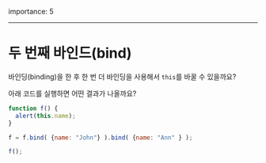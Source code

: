 importance: 5

---

# 두 번째 바인드(bind)

바인딩(binding)을 한 후 한 번 더 바인딩을 사용해서 `this`를 바꿀 수 있을까요?

아래 코드를 실행하면 어떤 결과가 나올까요?

```js no-beautify
function f() {
  alert(this.name);
}

f = f.bind( {name: "John"} ).bind( {name: "Ann" } );

f();
```

